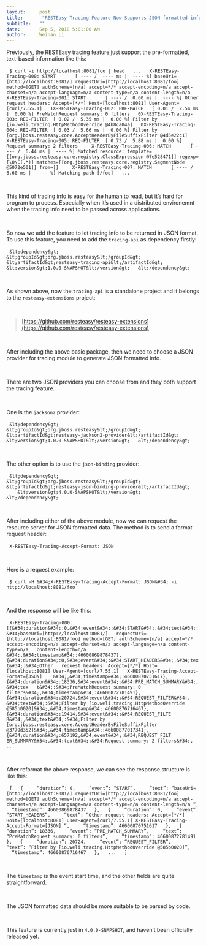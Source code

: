 ```yaml
---
layout:     post
title:       "RESTEasy Tracing Feature Now Supports JSON formatted information"
subtitle:   ""
date:       Sep 5, 2018 5:01:00 AM 
author:     Weinan Li
---
```



                    



                    




Previously, the RESTEasy tracing feature just support the pre-formatted, text-based information like this:

 
``$ curl -i http://localhost:8081/foo | head  
...  
 X-RESTEasy-Tracing-000: START       [ ---- /  ---- ms |  ---- %] baseUri=[http://localhost:8081/] requestUri=[http://localhost:8081/foo] method=[GET] authScheme=[n/a] accept=*/* accept-encoding=n/a accept-charset=n/a accept-language=n/a content-type=n/a content-length=n/a  
 X-RESTEasy-Tracing-001: START       [ ---- /  0.60 ms |  ---- %] Other request headers: Accept=[*/*] Host=[localhost:8081] User-Agent=[curl/7.55.1]  
1X-RESTEasy-Tracing-002: PRE-MATCH   [ 0.01 /  2.54 ms |  0.00 %] PreMatchRequest summary: 0 filters  
0X-RESTEasy-Tracing-003: REQ-FILTER  [ 0.02 /  5.35 ms |  0.00 %] Filter by [io.weli.tracing.HttpMethodOverride @4b8ca04a]  
0X-RESTEasy-Tracing-004: REQ-FILTER  [ 0.03 /  5.66 ms |  0.00 %] Filter by [org.jboss.resteasy.core.AcceptHeaderByFileSuffixFilter @4d5e22c1]  
 X-RESTEasy-Tracing-005: REQ-FILTER  [ 0.73 /  5.88 ms |  0.00 %] Request summary: 2 filters  
  X-RESTEasy-Tracing-006: MATCH       [ ---- /  6.44 ms |  ---- %] Matched resource: template=[[org.jboss.resteasy.core.registry.ClassExpression @7e528471]] regexp=[\Q\E(.*)] matches=[[org.jboss.resteasy.core.registry.SegmentNode @5072e501]] from=[]  
  X-RESTEasy-Tracing-007: MATCH       [ ---- /  6.60 ms |  ---- %] Matching path [/foo]  
...``

 

This kind of tracing info is easy for the human to read, but it’s hard for program to process. Especially when it’s used in a distributed environemnt when the tracing info need to be passed across applications.

 

So now we add the feature to let tracing info to be returned in JSON format. To use this feature, you need to add the `tracing-api` as dependency firstly:

 
``&lt;dependency&gt;  
    &lt;groupId&gt;org.jboss.resteasy&lt;/groupId&gt;  
    &lt;artifactId&gt;resteasy-tracing-api&lt;/artifactId&gt;  
    &lt;version&gt;1.0.0-SNAPSHOT&lt;/version&gt;  
&lt;/dependency&gt;``

 

As shown above, now the `tracing-api` is a standalone project and it belongs to the `resteasy-extensions` project:

 
> [https://github.com/resteasy/resteasy-extensions](https://github.com/resteasy/resteasy-extensions)

 

After including the above basic package, then we need to choose a JSON provider for tracing module to generate JSON formatted info.

 

There are two JSON providers you can choose from and they both support the tracing feature.

 

One is the `jackson2` provider:

 
``&lt;dependency&gt;  
    &lt;groupId&gt;org.jboss.resteasy&lt;/groupId&gt;  
    &lt;artifactId&gt;resteasy-jackson2-provider&lt;/artifactId&gt;  
    &lt;version&gt;4.0.0-SNAPSHOT&lt;/version&gt;  
&lt;/dependency&gt;``

 

The other option is to use the `json-binding` provider:

 
``&lt;dependency&gt;  
    &lt;groupId&gt;org.jboss.resteasy&lt;/groupId&gt;  
    &lt;artifactId&gt;resteasy-json-binding-provider&lt;/artifactId&gt;  
    &lt;version&gt;4.0.0-SNAPSHOT&lt;/version&gt;  
&lt;/dependency&gt;``

 

After including either of the above module, now we can request the resource server for JSON formatted data. The method is to send a format request header:

 
``X-RESTEasy-Tracing-Accept-Format: JSON``

 

Here is a request example:

 
``$ curl -H &#34;X-RESTEasy-Tracing-Accept-Format: JSON&#34; -i http://localhost:8081/foo``

 

And the response will be like this:

 
``X-RESTEasy-Tracing-000:  
[{&#34;duration&#34;:0,&#34;event&#34;:&#34;START&#34;,&#34;text&#34;:&#34;baseUri=[http://localhost:8081/]  
requestUri=[http://localhost:8081/foo] method=[GET] authScheme=[n/a] accept=*/*  
accept-encoding=n/a accept-charset=n/a accept-language=n/a content-type=n/a  
content-length=n/a  
&#34;,&#34;timestamp&#34;:46600869878437},{&#34;duration&#34;:0,&#34;event&#34;:&#34;START_HEADERS&#34;,&#34;text&#34;:&#34;Other  
request headers: Accept=[*/*] Host=[localhost:8081] User-Agent=[curl/7.55.1]  
X-RESTEasy-Tracing-Accept-Format=[JSON]   
&#34;,&#34;timestamp&#34;:46600870751617},{&#34;duration&#34;:18336,&#34;event&#34;:&#34;PRE_MATCH_SUMMARY&#34;,&#34;tex  
t&#34;:&#34;PreMatchRequest summary: 0   
filters&#34;,&#34;timestamp&#34;:46600872781491},{&#34;duration&#34;:20724,&#34;event&#34;:&#34;REQUEST_FILTER&#34;,  
&#34;text&#34;:&#34;Filter by [io.weli.tracing.HttpMethodOverride   
@585b0020]&#34;,&#34;timestamp&#34;:46600876716467},{&#34;duration&#34;:19414,&#34;event&#34;:&#34;REQUEST_FILTE  
R&#34;,&#34;text&#34;:&#34;Filter by [org.jboss.resteasy.core.AcceptHeaderByFileSuffixFilter   
@3779d352]&#34;,&#34;timestamp&#34;:46600877017341},{&#34;duration&#34;:657192,&#34;event&#34;:&#34;REQUEST_FILT  
ER_SUMMARY&#34;,&#34;text&#34;:&#34;Request summary: 2 filters&#34;,  
...``

 

After reformat the above response, we can see the response structure is like this:

 
``[  
{  
  “duration”: 0,  
  “event”: “START”,  
  “text”: “baseUri=[http://localhost:8081/] requestUri=[http://localhost:8081/foo] method=[GET] authScheme=[n/a] accept=*/* accept-encoding=n/a accept-charset=n/a accept-language=n/a content-type=n/a content-length=n/a “,  
  “timestamp”: 46600869878437  
},  
{  
  “duration”: 0,  
  “event”: “START_HEADERS”,  
  “text”: “Other request headers: Accept=[*/*] Host=[localhost:8081] User-Agent=[curl/7.55.1] X-RESTEasy-Tracing-Accept-Format=[JSON] “,  
  “timestamp”: 46600870751617  
},  
{  
  “duration”: 18336,  
  “event”: “PRE_MATCH_SUMMARY”,  
  “text”: “PreMatchRequest summary: 0 filters”,  
  “timestamp”: 46600872781491  
},  
{  
  “duration”: 20724,  
  “event”: “REQUEST_FILTER”,  
  “text”: “Filter by [io.weli.tracing.HttpMethodOverride @585b0020]”,  
  “timestamp”: 46600876716467  
},  
...  
]``

 

The `timestamp` is the event start time, and the other fields are quite straightforward.

 

The JSON formatted data should be more suitable to be parsed by code.

 

This feature is currently just in `4.0.0-SNAPSHOT`, and haven’t been officially released yet.




                    




                    

                    


                

